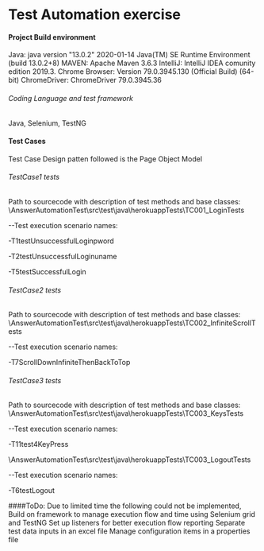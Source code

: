 # Test Automation exercise

#### Project Build environment

Java: java version "13.0.2" 2020-01-14
Java(TM) SE Runtime Environment (build 13.0.2+8)
MAVEN: Apache Maven 3.6.3
IntelliJ: IntelliJ IDEA comunity edition 2019.3.
Chrome Browser: Version 79.0.3945.130 (Official Build) (64-bit)
ChromeDriver: ChromeDriver 79.0.3945.36

###### Coding Language and test framework
Java, Selenium, TestNG

#### Test Cases
Test Case Design patten followed is the Page Object Model

###### TestCase1 tests
Path to sourcecode with description of test methods and base classes: 
\AnswerAutomationTest\src\test\java\herokuappTests\TC001_LoginTests

--Test execution scenario names:

-T1testUnsuccessfulLoginpword

-T2testUnsuccessfulLoginuname

-T5testSuccessfulLogin

###### TestCase2 tests
Path to sourcecode with description of test methods and base classes:
\AnswerAutomationTest\src\test\java\herokuappTests\TC002_InfiniteScrollTests

--Test execution scenario names:

-T7ScrollDownInfiniteThenBackToTop

###### TestCase3 tests
Path to sourcecode with description of test methods and base classes:
 \AnswerAutomationTest\src\test\java\herokuappTests\TC003_KeysTests

--Test execution scenario names:

-T11test4KeyPress

\AnswerAutomationTest\src\test\java\herokuappTests\TC003_LogoutTests

--Test execution scenario names:

-T6testLogout

####ToDo:
Due to limited time the following could not be implemented,
Build on framework to manage execution flow and time using Selenium grid and TestNG
Set up listeners for better execution flow reporting
Separate test data inputs in an excel file
Manage configuration items in a properties file